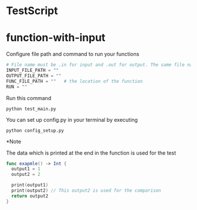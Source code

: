 # TestScript

# function-with-input

Configure file path and command to run your functions
``` py
# File name must be .in for input and .out for output. The same file name are recognized as the set of test data.
INPUT_FILE_PATH = ""  
OUTPUT_FILE_PATH = "" 
FUNC_FILE_PATH = ""   # the location of the function
RUN = "" 
```

Run this command
```
python test_main.py
```

You can set up config.py in your terminal by executing
```
python config_setup.py
``` 

*Note

The data which is printed at the end in the function is used for the test

``` swift
func exapmle() -> Int {
  output1 = 1
  output2 = 2

  print(output1)
  print(output2) // This output2 is used for the comparison
  return output2
}
```
